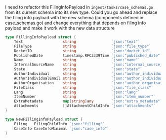 I need to refactor this FilingInfoPayload in `ingest/tasks/case_schemas.go` from its current schema into its new type. Could you go ahead and replace the filing info payload with the new schema (components defined in case_schemas.go) and change everything that depends on filing info payload and make it work with the new data structure
```go
type FillingInfoPayload struct {
	Text                  string                `json:"text"`
	FileType              string                `json:"file_type"`
	DocketID              string                `json:"docket_id"`
	PublishedDate         timestamp.RFC3339Time `json:"published_date" example:"2024-02-27T12:34:56Z"`
	Name                  string                `json:"name"`
	InternalSourceName    string                `json:"internal_source_name"`
	State                 string                `json:"state"`
	AuthorIndividual      string                `json:"author_individual"`
	AuthorIndividualEmail string                `json:"author_individual_email"`
	AuthorOrganisation    string                `json:"author_organisation"`
	FileClass             string                `json:"file_class"`
	Lang                  string                `json:"lang"`
	ItemNumber            string                `json:"item_number"`
	ExtraMetadata         map[string]any        `json:"extra_metadata"`
	Attachments           []AttachmentChildInfo `json:"attachments"`
}

type NewFillingInfoPayload struct {
	Filing   FilingChildInfo `json:"filling"`
	CaseInfo CaseInfoMinimal `json:"case_info"`
}
```
